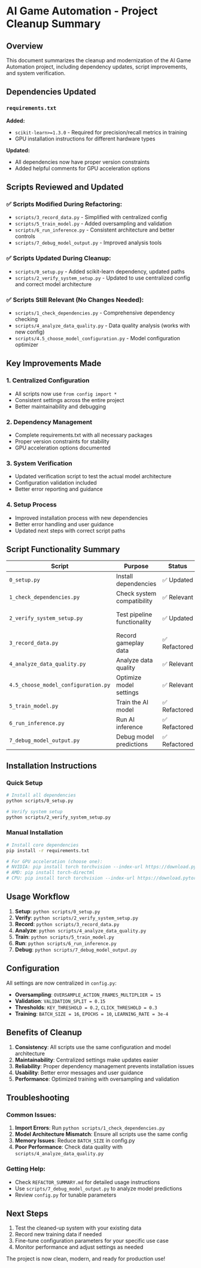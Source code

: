 # AI Game Automation - Project Cleanup Summary

## Overview

This document summarizes the cleanup and modernization of the AI Game Automation project, including dependency updates, script improvements, and system verification.

## Dependencies Updated

### `requirements.txt`
**Added:**
- `scikit-learn>=1.3.0` - Required for precision/recall metrics in training
- GPU installation instructions for different hardware types

**Updated:**
- All dependencies now have proper version constraints
- Added helpful comments for GPU acceleration options

## Scripts Reviewed and Updated

### ✅ **Scripts Modified During Refactoring:**
- `scripts/3_record_data.py` - Simplified with centralized config
- `scripts/5_train_model.py` - Added oversampling and validation
- `scripts/6_run_inference.py` - Consistent architecture and better controls
- `scripts/7_debug_model_output.py` - Improved analysis tools

### ✅ **Scripts Updated During Cleanup:**
- `scripts/0_setup.py` - Added scikit-learn dependency, updated paths
- `scripts/2_verify_system_setup.py` - Updated to use centralized config and correct model architecture

### ✅ **Scripts Still Relevant (No Changes Needed):**
- `scripts/1_check_dependencies.py` - Comprehensive dependency checking
- `scripts/4_analyze_data_quality.py` - Data quality analysis (works with new config)
- `scripts/4.5_choose_model_configuration.py` - Model configuration optimizer

## Key Improvements Made

### 1. **Centralized Configuration**
- All scripts now use `from config import *`
- Consistent settings across the entire project
- Better maintainability and debugging

### 2. **Dependency Management**
- Complete requirements.txt with all necessary packages
- Proper version constraints for stability
- GPU acceleration options documented

### 3. **System Verification**
- Updated verification script to test the actual model architecture
- Configuration validation included
- Better error reporting and guidance

### 4. **Setup Process**
- Improved installation process with new dependencies
- Better error handling and user guidance
- Updated next steps with correct script paths

## Script Functionality Summary

| Script | Purpose | Status | Notes |
|--------|---------|--------|-------|
| `0_setup.py` | Install dependencies | ✅ Updated | Added scikit-learn |
| `1_check_dependencies.py` | Check system compatibility | ✅ Relevant | Comprehensive GPU detection |
| `2_verify_system_setup.py` | Test pipeline functionality | ✅ Updated | Uses new config and model |
| `3_record_data.py` | Record gameplay data | ✅ Refactored | Simplified structure |
| `4_analyze_data_quality.py` | Analyze data quality | ✅ Relevant | Works with new config |
| `4.5_choose_model_configuration.py` | Optimize model settings | ✅ Relevant | Still useful for tuning |
| `5_train_model.py` | Train the AI model | ✅ Refactored | Added oversampling |
| `6_run_inference.py` | Run AI inference | ✅ Refactored | Better controls |
| `7_debug_model_output.py` | Debug model predictions | ✅ Refactored | Improved analysis |

## Installation Instructions

### Quick Setup
```bash
# Install all dependencies
python scripts/0_setup.py

# Verify system setup
python scripts/2_verify_system_setup.py
```

### Manual Installation
```bash
# Install core dependencies
pip install -r requirements.txt

# For GPU acceleration (choose one):
# NVIDIA: pip install torch torchvision --index-url https://download.pytorch.org/whl/cu118
# AMD: pip install torch-directml
# CPU: pip install torch torchvision --index-url https://download.pytorch.org/whl/cpu
```

## Usage Workflow

1. **Setup**: `python scripts/0_setup.py`
2. **Verify**: `python scripts/2_verify_system_setup.py`
3. **Record**: `python scripts/3_record_data.py`
4. **Analyze**: `python scripts/4_analyze_data_quality.py`
5. **Train**: `python scripts/5_train_model.py`
6. **Run**: `python scripts/6_run_inference.py`
7. **Debug**: `python scripts/7_debug_model_output.py`

## Configuration

All settings are now centralized in `config.py`:
- **Oversampling**: `OVERSAMPLE_ACTION_FRAMES_MULTIPLIER = 15`
- **Validation**: `VALIDATION_SPLIT = 0.15`
- **Thresholds**: `KEY_THRESHOLD = 0.2`, `CLICK_THRESHOLD = 0.3`
- **Training**: `BATCH_SIZE = 16`, `EPOCHS = 10`, `LEARNING_RATE = 3e-4`

## Benefits of Cleanup

1. **Consistency**: All scripts use the same configuration and model architecture
2. **Maintainability**: Centralized settings make updates easier
3. **Reliability**: Proper dependency management prevents installation issues
4. **Usability**: Better error messages and user guidance
5. **Performance**: Optimized training with oversampling and validation

## Troubleshooting

### Common Issues:
1. **Import Errors**: Run `python scripts/1_check_dependencies.py`
2. **Model Architecture Mismatch**: Ensure all scripts use the same config
3. **Memory Issues**: Reduce `BATCH_SIZE` in config.py
4. **Poor Performance**: Check data quality with `scripts/4_analyze_data_quality.py`

### Getting Help:
- Check `REFACTOR_SUMMARY.md` for detailed usage instructions
- Use `scripts/7_debug_model_output.py` to analyze model predictions
- Review `config.py` for tunable parameters

## Next Steps

1. Test the cleaned-up system with your existing data
2. Record new training data if needed
3. Fine-tune configuration parameters for your specific use case
4. Monitor performance and adjust settings as needed

The project is now clean, modern, and ready for production use! 